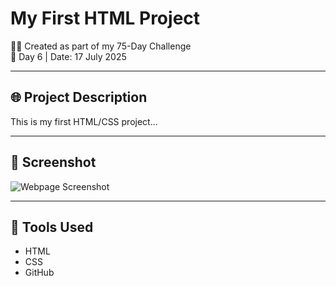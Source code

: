 # My First HTML Project

👩‍💻 Created as part of my 75-Day Challenge  
📅 Day 6 | Date: 17 July 2025

---

## 🌐 Project Description

This is my first HTML/CSS project...

---

## 📸 Screenshot

![Webpage Screenshot](screenshot.png)

---

## 🧰 Tools Used

- HTML
- CSS
- GitHub
